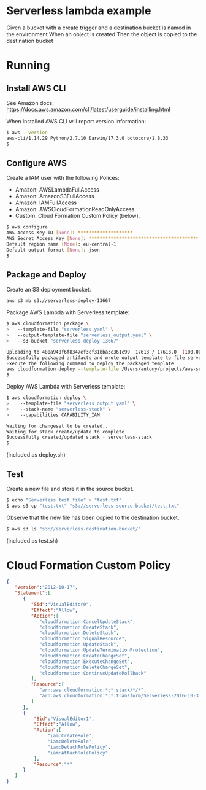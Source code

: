 # Serverless lambda example #

Given a bucket with a create trigger
and a destination bucket is named in the environment 
When an object is created
Then the object is copied to the destination bucket

Running
=======

Install AWS CLI
---------------

See Amazon docs: https://docs.aws.amazon.com/cli/latest/userguide/installing.html

When installed AWS CLI will report version information:
```bash
$ aws --version
aws-cli/1.14.29 Python/2.7.10 Darwin/17.3.0 botocore/1.8.33
$
```

Configure AWS
-------------

Create a IAM user with the following Polices:
* Amazon: AWSLambdaFullAccess
* Amazon: AmazonS3FullAccess
* Amazon: IAMFullAccess
* Amazon: AWSCloudFormationReadOnlyAccess
* Custom: Cloud Formation Custom Policy (below).

```bash
$ aws configure
AWS Access Key ID [None]: ********************
AWS Secret Access Key [None]: ****************************************
Default region name [None]: eu-central-1
Default output format [None]: json
$
```

Package and Deploy
------------------

Create an S3 deployment bucket:
```bash
aws s3 mb s3://serverless-deploy-13667
```

Package AWS Lambda with Serverless template:
```bash
$ aws cloudformation package \
>   --template-file "serverless.yaml" \
>   --output-template-file "serverless_output.yaml" \
>   --s3-bucket "serverless-deploy-13667"

Uploading to 480a940f6f8347ef3cf31bba3c361c99  17613 / 17613.0  (100.00%)
Successfully packaged artifacts and wrote output template to file serverless_output.yaml.
Execute the following command to deploy the packaged template
aws cloudformation deploy --template-file /Users/antony/projects/aws-serverless-lambda-python/serverless_output.yaml --stack-name <YOUR STACK NAME>
$ 
```

Deploy AWS Lambda with Serverless template:
```bash
$ aws cloudformation deploy \
>    --template-file "serverless_output.yaml" \
>    --stack-name "serverless-stack" \
>    --capabilities CAPABILITY_IAM

Waiting for changeset to be created..
Waiting for stack create/update to complete
Successfully created/updated stack - serverless-stack
$
```

(included as deploy.sh)

Test
----

Create a new file and store it in the source bucket.

```bash
$ echo "Serverless test file" > "test.txt"
$ aws s3 cp "test.txt" "s3://serverless-source-bucket/test.txt"
```

Observe that the new file has been copied to the destination bucket.

```bash
$ aws s3 ls "s3://serverless-destination-bucket/"
```

(included as test.sh)

Cloud Formation Custom Policy
=============================

```json
{
   "Version":"2012-10-17",
   "Statement":[
      {
         "Sid":"VisualEditor0",
         "Effect":"Allow",
         "Action":[
            "cloudformation:CancelUpdateStack",
            "cloudformation:CreateStack",
            "cloudformation:DeleteStack",
            "cloudformation:SignalResource",
            "cloudformation:UpdateStack",
            "cloudformation:UpdateTerminationProtection",
            "cloudformation:CreateChangeSet",
            "cloudformation:ExecuteChangeSet",
            "cloudformation:DeleteChangeSet",
            "cloudformation:ContinueUpdateRollback"
         ],
         "Resource":[
            "arn:aws:cloudformation:*:*:stack/*/*",
            "arn:aws:cloudformation:*:*:transform/Serverless-2016-10-31"
         ]
      },
      {
          "Sid":"VisualEditor1",
          "Effect":"Allow",
          "Action":[
               "iam:CreateRole",
               "iam:DeleteRole",
               "iam:DetachRolePolicy",
               "iam:AttachRolePolicy"
          ],
          "Resource":"*"
      }
   ]
}
```